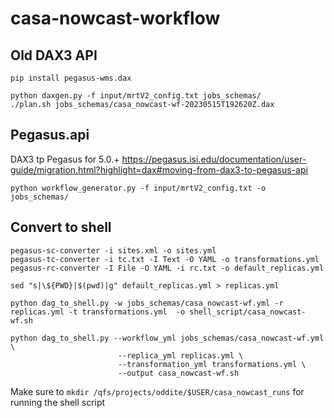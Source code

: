 # casa-nowcast-workflow

## Old DAX3 API
```
pip install pegasus-wms.dax

python daxgen.py -f input/mrtV2_config.txt jobs_schemas/
./plan.sh jobs_schemas/casa_nowcast-wf-20230515T192620Z.dax
```

## Pegasus.api
DAX3 tp Pegasus for 5.0.+
https://pegasus.isi.edu/documentation/user-guide/migration.html?highlight=dax#moving-from-dax3-to-pegasus-api
```
python workflow_generator.py -f input/mrtV2_config.txt -o jobs_schemas/
```

## Convert to shell
```
pegasus-sc-converter -i sites.xml -o sites.yml
pegasus-tc-converter -i tc.txt -I Text -O YAML -o transformations.yml
pegasus-rc-converter -I File -O YAML -i rc.txt -o default_replicas.yml

sed "s|\${PWD}|$(pwd)|g" default_replicas.yml > replicas.yml

python dag_to_shell.py -w jobs_schemas/casa_nowcast-wf.yml -r replicas.yml -t transformations.yml  -o shell_script/casa_nowcast-wf.sh
```

```
python dag_to_shell.py --workflow_yml jobs_schemas/casa_nowcast-wf.yml \
                        --replica_yml replicas.yml \
                        --transformation_yml transformations.yml \
                        --output casa_nowcast-wf.sh
```

Make sure to `mkdir /qfs/projects/oddite/$USER/casa_nowcast_runs` for running the shell script